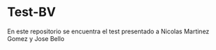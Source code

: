 # Test-BV
En este repositorio se encuentra el test presentado a Nicolas Martinez Gomez y Jose Bello
